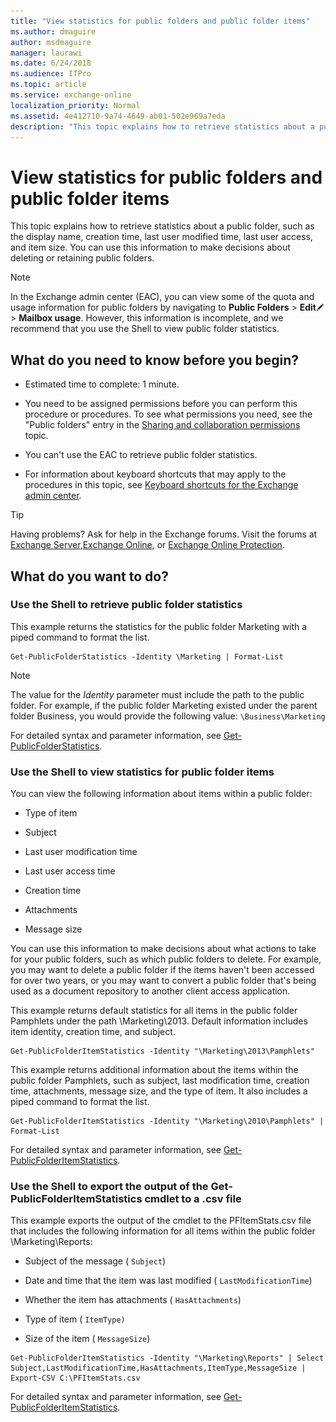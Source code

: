 ```yaml
---
title: "View statistics for public folders and public folder items"
ms.author: dmaguire
author: msdmaguire
manager: laurawi
ms.date: 6/24/2018
ms.audience: ITPro
ms.topic: article
ms.service: exchange-online
localization_priority: Normal
ms.assetid: 4e412710-9a74-4649-ab01-502e969a7eda
description: "This topic explains how to retrieve statistics about a public folder, such as the display name, creation time, last user modified time, last user access, and item size. You can use this information to make decisions about deleting or retaining public folders."
---
```


# View statistics for public folders and public folder items

This topic explains how to retrieve statistics about a public folder, such as the display name, creation time, last user modified time, last user access, and item size. You can use this information to make decisions about deleting or retaining public folders.
  
> [!NOTE]
> In the Exchange admin center (EAC), you can view some of the quota and usage information for public folders by navigating to **Public Folders** \> **Edit**![Edit icon](../../media/ITPro_EAC_EditIcon.gif) \> **Mailbox usage**. However, this information is incomplete, and we recommend that you use the Shell to view public folder statistics. 
  
## What do you need to know before you begin?

- Estimated time to complete: 1 minute.
    
- You need to be assigned permissions before you can perform this procedure or procedures. To see what permissions you need, see the "Public folders" entry in the [Sharing and collaboration permissions](https://technet.microsoft.com/library/b7fa4b7c-1266-45bd-a14b-f66be0459cc5.aspx) topic. 
    
- You can't use the EAC to retrieve public folder statistics.
    
- For information about keyboard shortcuts that may apply to the procedures in this topic, see [Keyboard shortcuts for the Exchange admin center](../../accessibility/keyboard-shortcuts-in-admin-center.md).
    
> [!TIP]
> Having problems? Ask for help in the Exchange forums. Visit the forums at [Exchange Server](https://go.microsoft.com/fwlink/p/?linkId=60612),[Exchange Online](https://go.microsoft.com/fwlink/p/?linkId=267542), or [Exchange Online Protection](https://go.microsoft.com/fwlink/p/?linkId=285351). 
  
## What do you want to do?

### Use the Shell to retrieve public folder statistics

This example returns the statistics for the public folder Marketing with a piped command to format the list. 
  
```
Get-PublicFolderStatistics -Identity \Marketing | Format-List
```

> [!NOTE]
> The value for the  _Identity_ parameter must include the path to the public folder. For example, if the public folder Marketing existed under the parent folder Business, you would provide the following value:  `\Business\Marketing`
  
For detailed syntax and parameter information, see [Get-PublicFolderStatistics](https://technet.microsoft.com/library/6b435b2e-749f-47fd-9a20-9a7edaed96fb.aspx).
  
### Use the Shell to view statistics for public folder items

You can view the following information about items within a public folder:
  
- Type of item
    
- Subject
    
- Last user modification time
    
- Last user access time
    
- Creation time
    
- Attachments
    
- Message size
    
You can use this information to make decisions about what actions to take for your public folders, such as which public folders to delete. For example, you may want to delete a public folder if the items haven't been accessed for over two years, or you may want to convert a public folder that's being used as a document repository to another client access application. 
  
This example returns default statistics for all items in the public folder Pamphlets under the path \Marketing\2013. Default information includes item identity, creation time, and subject.
  
```
Get-PublicFolderItemStatistics -Identity "\Marketing\2013\Pamphlets"
```

This example returns additional information about the items within the public folder Pamphlets, such as subject, last modification time, creation time, attachments, message size, and the type of item. It also includes a piped command to format the list.
  
```
Get-PublicFolderItemStatistics -Identity "\Marketing\2010\Pamphlets" | Format-List
```

For detailed syntax and parameter information, see [Get-PublicFolderItemStatistics](https://technet.microsoft.com/library/b978c72d-6c0d-428f-a4ea-b17e39aef408.aspx).
  
### Use the Shell to export the output of the Get-PublicFolderItemStatistics cmdlet to a .csv file

This example exports the output of the cmdlet to the PFItemStats.csv file that includes the following information for all items within the public folder \Marketing\Reports:
  
- Subject of the message ( `Subject`)
    
- Date and time that the item was last modified ( `LastModificationTime`)
    
- Whether the item has attachments ( `HasAttachments`)
    
- Type of item ( `ItemType)`
    
- Size of the item ( `MessageSize`)
    
```
Get-PublicFolderItemStatistics -Identity "\Marketing\Reports" | Select Subject,LastModificationTime,HasAttachments,ItemType,MessageSize | Export-CSV C:\PFItemStats.csv
```

For detailed syntax and parameter information, see [Get-PublicFolderItemStatistics](https://technet.microsoft.com/library/b978c72d-6c0d-428f-a4ea-b17e39aef408.aspx).
  

